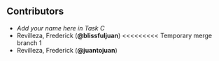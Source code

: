 ## Contributors
- _Add your name here in Task C_
- Revilleza, Frederick (**@blissfuljuan**)
<<<<<<<<< Temporary merge branch 1
- Revilleza, Frederick (**@juantojuan**)
